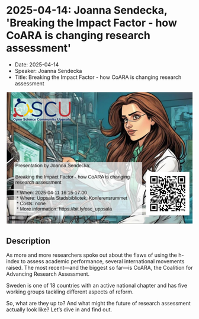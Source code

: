 # 2025-04-14: Joanna Sendecka, 'Breaking the Impact Factor - how CoARA is changing research assessment'

- Date: 2025-04-14
- Speaker: Joanna Sendecka
- Title: Breaking the Impact Factor - how CoARA is changing research assessment

![Joanna Sendecka](poster.jpg)


## Description

As more and more researchers spoke out about the flaws of using the h-index to assess academic performance, several international movements raised. The most recent—and the biggest so far—is CoARA, the Coalition for Advancing Research Assessment.

Sweden is one of 18 countries with an active national chapter and has five working groups tackling different aspects of reform.

So, what are they up to? And what might the future of research assessment actually look like? Let’s dive in and find out.
